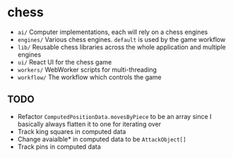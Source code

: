 # chess

- `ai/` Computer implementations, each will rely on a chess engines
- `engines/` Various chess engines. `default` is used by the game workflow
- `lib/` Reusable chess libraries across the whole application and multiple engines
- `ui/` React UI for the chess game
- `workers/` WebWorker scripts for multi-threading
- `workflow/` The workflow which controls the game

## TODO

- Refactor `ComputedPositionData.movesByPiece` to be an array since I basically always flatten it to one for iterating over
- Track king squares in computed data
- Change avaialble* in computed data to be `AttackObject[]`
- Track pins in computed data
